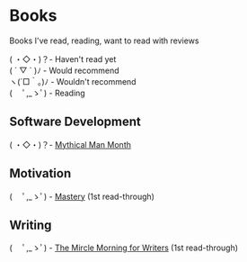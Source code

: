 # Books
Books I've read, reading, want to read with reviews

( ・◇・)？- Haven't read yet  
( ´ ▽ ` )ﾉ - Would recommend  
ヽ(´□｀。)ﾉ - Wouldn't recommend  
( 　ﾟ,_ゝﾟ) - Reading  

## Software Development
( ・◇・)？- [Mythical Man Month](https://www.amazon.com/Mythical-Man-Month-Software-Engineering-Anniversary/dp/0201835959)

## Motivation
( 　ﾟ,_ゝﾟ) - [Mastery](https://www.amazon.com/Mastery-Robert-Greene/dp/014312417X) (1st read-through)

## Writing
( 　ﾟ,_ゝﾟ) - [The Mircle Morning for Writers](https://www.amazon.com/Miracle-Morning-Writers-Writing-Increases/dp/1942589050) (1st read-through)
